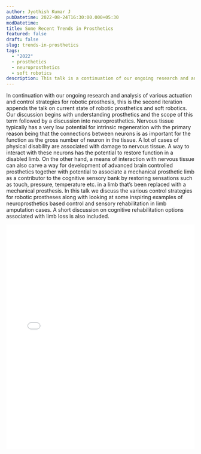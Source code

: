 ```yaml
---
author: Jyothish Kumar J
pubDatetime: 2022-08-24T16:30:00.000+05:30
modDatetime:
title: Some Recent Trends in Prosthetics
featured: false
draft: false
slug: trends-in-prosthetics
tags:
  - "2022"
  - prosthetics
  - neuroprosthetics
  - soft robotics
description: This talk is a continuation of our ongoing research and analysis of various actuation and control strategies for robotic prosthesis. We discuss the current state of robotic prosthetics and soft robotics, neuroprosthetics, and cognitive rehabilitation options associated with limb loss.
---
```


In continuation with our ongoing research and analysis of various actuation and control strategies for robotic prosthesis, this is the second iteration appends the talk on current state of robotic prosthetics and soft robotics. Our discussion begins with understanding prosthetics and the scope of this term followed by a discussion into neuroprosthetics. Nervous tissue typically has a very low potential for intrinsic regeneration with the primary reason being that the connections between neurons is as important for the function as the gross number of neuron in the tissue. A lot of cases of physical disability are associated with damage to nervous tissue. A way to interact with these neurons has the potential to restore function in a disabled limb. On the other hand, a means of interaction with nervous tissue can also carve a way for development of advanced brain controlled prosthetics together with potential to associate a mechanical prosthetic limb as a contributor to the cognitive sensory bank by restoring sensations such as touch, pressure, temperature etc. in a limb that’s been replaced with a mechanical prosthesis. In this talk we discuss the various control strategies for robotic prostheses along with looking at some inspiring examples of neuroprosthetics based control and sensory rehabilitation in limb amputation cases. A short discussion on cognitive rehabilitation options associated with limb loss is also included.

<embed src="/labtalks/assets/slides/2022-08-24--Jyothish--trends-in-prosthetics.pdf" type="application/pdf" width="100%" height="600px">
